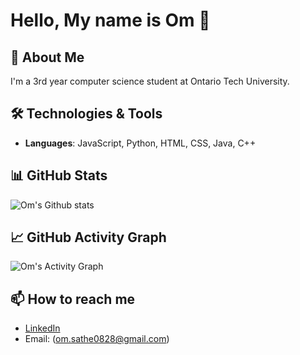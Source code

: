 # Hello, My name is Om 👋

## 🚀 About Me
I'm a 3rd year computer science student at Ontario Tech University.

## 🛠️ Technologies & Tools
- **Languages**: JavaScript, Python, HTML, CSS, Java, C++

## 📊 GitHub Stats
![Om's Github stats](https://github-readme-stats.vercel.app/api?username=OmSathe&show_icons=true&hide_title=true&count_private=true&hide=prs)

## 📈 GitHub Activity Graph
![Om's Activity Graph](https://activity-graph.herokuapp.com/graph?username=OmSathe&theme=react-dark)

## 📫 How to reach me
- [LinkedIn](https://www.linkedin.com/in/om-sathe/)
- Email: (om.sathe0828@gmail.com)
